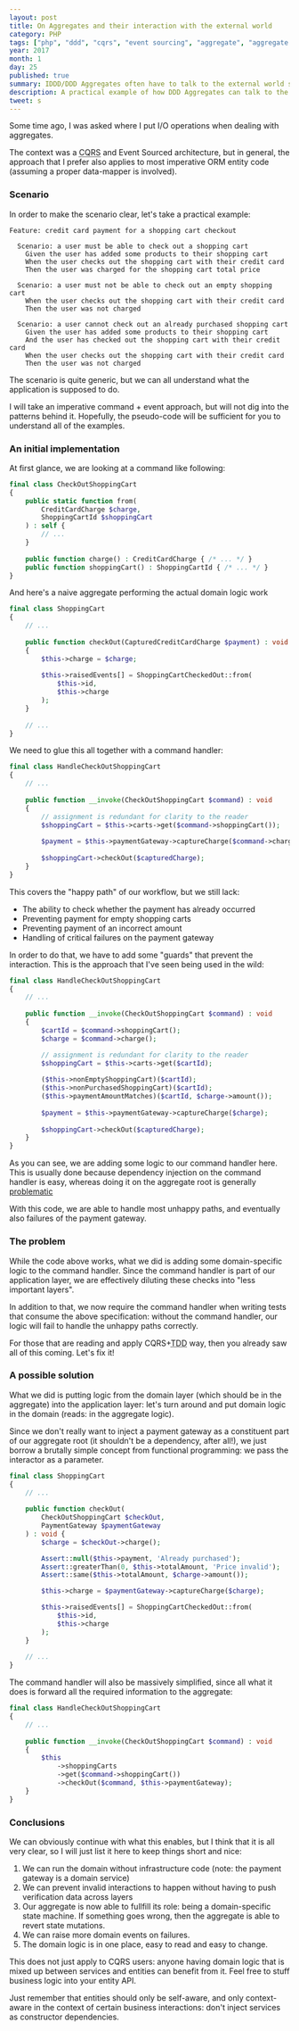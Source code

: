 ```yaml
---
layout: post
title: On Aggregates and their interaction with the external world
category: PHP
tags: ["php", "ddd", "cqrs", "event sourcing", "aggregate", "aggregate root", "patterns", "clean code"]
year: 2017
month: 1
day: 25
published: true
summary: IDDD/DDD Aggregates often have to talk to the external world somehow: a practical approachs
description: A practical example of how DDD Aggregates can talk to the external world without the need to "know" about its 
tweet: s
---
```


<p>
    Some time ago, I was asked where I put I/O operations when dealing with
    aggregates.
</p>

<div data-tweet-id="808545609468801024" class="twitter-tweet"></div>

<p>
    The context was a <abbr title="command query responsibility segregation">CQRS</abbr>
    and Event Sourced architecture, but in general, the approach that I prefer also applies to most
    imperative ORM entity code (assuming a proper data-mapper is involved).
</p>

<h3>Scenario</h3>

<p>
    In order to make the scenario clear, let's take a practical example:
</p>

~~~gherkin
Feature: credit card payment for a shopping cart checkout

  Scenario: a user must be able to check out a shopping cart
    Given the user has added some products to their shopping cart
    When the user checks out the shopping cart with their credit card
    Then the user was charged for the shopping cart total price
  
  Scenario: a user must not be able to check out an empty shopping cart
    When the user checks out the shopping cart with their credit card
    Then the user was not charged
  
  Scenario: a user cannot check out an already purchased shopping cart
    Given the user has added some products to their shopping cart
    And the user has checked out the shopping cart with their credit card
    When the user checks out the shopping cart with their credit card
    Then the user was not charged
~~~

<p>
    The scenario is quite generic, but we can all understand what the application is
    supposed to do.
</p>

<p>
    I will take an imperative command + event approach, but will not dig into the patterns
    behind it. Hopefully, the pseudo-code will be sufficient for you to understand all
    of the examples.
</p>

<h3>An initial implementation</h3>

<p>
    At first glance, we are looking at a command like following:
</p>

~~~php
final class CheckOutShoppingCart
{
    public static function from(
        CreditCardCharge $charge,
        ShoppingCartId $shoppingCart
    ) : self {
        // ...
    }
    
    public function charge() : CreditCardCharge { /* ... */ }
    public function shoppingCart() : ShoppingCartId { /* ... */ }
}
~~~

<p>
    And here's a naive aggregate performing the actual domain logic work
</p>

~~~php
final class ShoppingCart
{
    // ... 
    
    public function checkOut(CapturedCreditCardCharge $payment) : void
    {
        $this->charge = $charge;
        
        $this->raisedEvents[] = ShoppingCartCheckedOut::from(
            $this->id,
            $this->charge
        );
    }
    
    // ... 
}
~~~

<p>
    We need to glue this all together with a command handler:
</p>

~~~php
final class HandleCheckOutShoppingCart
{
    // ... 
    
    public function __invoke(CheckOutShoppingCart $command) : void
    {
        // assignment is redundant for clarity to the reader
        $shoppingCart = $this->carts->get($command->shoppingCart());
        
        $payment = $this->paymentGateway->captureCharge($command->charge());
        
        $shoppingCart->checkOut($capturedCharge);
    }
}
~~~

<p>
    This covers the "happy path" of our workflow, but we still lack:
</p>

<ul>
    <li>The ability to check whether the payment has already occurred</li>
    <li>Preventing payment for empty shopping carts</li>
    <li>Preventing payment of an incorrect amount</li>
    <li>Handling of critical failures on the payment gateway</li>
</ul>

<p>
    In order to do that, we have to add some "guards" that prevent the interaction.
    This is the approach that I've seen being used in the wild:
</p>


~~~php
final class HandleCheckOutShoppingCart
{
    // ... 
    
    public function __invoke(CheckOutShoppingCart $command) : void
    {
        $cartId = $command->shoppingCart();
        $charge = $command->charge();

        // assignment is redundant for clarity to the reader
        $shoppingCart = $this->carts->get($cartId);
        
        ($this->nonEmptyShoppingCart)($cartId);
        ($this->nonPurchasedShoppingCart)($cartId);
        ($this->paymentAmountMatches)($cartId, $charge->amount());
        
        $payment = $this->paymentGateway->captureCharge($charge);
        
        $shoppingCart->checkOut($capturedCharge);
    }
}
~~~

<p>
    As you can see, we are adding some logic to our command handler here.
    This is usually done because dependency injection on the command handler
    is easy, whereas doing it on the aggregate root is generally <a
    href="http://misko.hevery.com/2008/09/30/to-new-or-not-to-new/" target="_blank">problematic</a>
</p>

<p>
    With this code, we are able to handle most unhappy paths, and eventually
    also failures of the payment gateway.
</p>

<h3>The problem</h3>

<p>
    While the code above works, what we did is adding some domain-specific logic
    to the command handler. Since the command handler is part of our application
    layer, we are effectively diluting these checks into "less important layers". 
</p>

<p>
    In addition to that, we now require the command handler when writing tests
    that consume the above specification: without the command handler, our logic
    will fail to handle the unhappy paths correctly.
</p>

<p>
    For those that are reading and apply CQRS+<abbr title="Event Sourcing>ES</abbr>:
    you also know that those guard aren't that simple to implement!
    Read models, projections... Oh my!
</p>

<p>
    Also: what if we wanted to react to those failures, rather than just stop
    execution? Who is responsible or that?
</p>

<p>
    If you went the <abbr title="test driven development">TDD</abbr> way, then
    you already saw all of this coming. Let's fix it!
</p>

<h3>A possible solution</h3>

<p>
    What we did is putting logic from the domain layer (which should be in the aggregate)
    into the application layer: let's turn around and put domain logic in the domain (reads:
    in the aggregate logic).
</p>

<p>
    Since we don't really want to inject a payment gateway as a constituent part
    of our aggregate root (it shouldn't be a dependency, after all!), we just borrow
    a brutally simple concept from functional programming: we pass the interactor
    as a parameter.
</p>

~~~php
final class ShoppingCart
{
    // ... 
    
    public function checkOut(
        CheckOutShoppingCart $checkOut,
        PaymentGateway $paymentGateway
    ) : void {
        $charge = $checkOut->charge();

        Assert::null($this->payment, 'Already purchased');
        Assert::greaterThan(0, $this->totalAmount, 'Price invalid');
        Assert::same($this->totalAmount, $charge->amount());

        $this->charge = $paymentGateway->captureCharge($charge);

        $this->raisedEvents[] = ShoppingCartCheckedOut::from(
            $this->id,
            $this->charge
        );
    }
    
    // ... 
}
~~~

<p>
    The command handler will also be massively simplified, since all what it
    does is forward all the required information to the aggregate:
</p>

~~~php
final class HandleCheckOutShoppingCart
{
    // ... 
    
    public function __invoke(CheckOutShoppingCart $command) : void
    {
        $this
            ->shoppingCarts
            ->get($command->shoppingCart())
            ->checkOut($command, $this->paymentGateway);
    }
}
~~~

<h3>Conclusions</h3>

<p>
    We can obviously continue with what this enables, but I think that it is all very clear,
    so I will just list it here to keep things short and nice:
</p>

<ol>
    <li>
        We can run the domain without infrastructure code (note: the payment gateway is a
        domain service)
    </li>
    <li>
        We can prevent invalid interactions to happen without having to push verification
        data across layers
    </li>
    <li>
        Our aggregate is now able to fullfill its role: being a domain-specific state machine.
        If something goes wrong, then the aggregate is able to revert state mutations.
    </li>
    <li>
        We can raise more domain events on failures.
    </li>
    <li>
        The domain logic is in one place, easy to read and easy to change.
    </li>
</ol>

<p>
    This does not just apply to CQRS users: anyone having domain logic that
    is mixed up between services and entities can benefit from it. Feel free
    to stuff business logic into your entity API.
</p>

<p>
    Just remember that entities should only be self-aware, and only context-aware
    in the context of certain business interactions: don't inject services as
    constructor dependencies.
</p>
